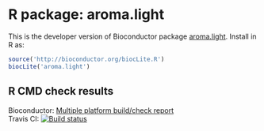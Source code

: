 # R package: aroma.light

This is the developer version of Bioconductor package [aroma.light](http://bioconductor.org/packages/devel/bioc/html/aroma.light.html).  Install in R as:

```r
source('http://bioconductor.org/biocLite.R')
biocLite('aroma.light')
```

## R CMD check results
Bioconductor: <a
href="http://bioconductor.org/checkResults/devel/bioc-LATEST/index.html">Multiple
platform build/check report</a>  
Travis CI: <a href="https://travis-ci.org/HenrikBengtsson/aroma.light"><img src="https://travis-ci.org/HenrikBengtsson/aroma.light.svg?branch=master" alt="Build status"></a>

